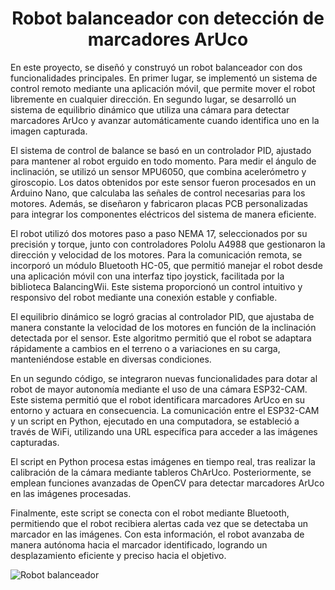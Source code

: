 <h1 align="center">Robot balanceador con detección de marcadores ArUco</h1>

<p>
En este proyecto, se diseñó y construyó un robot balanceador con dos funcionalidades principales. En primer lugar, se implementó un sistema de control remoto mediante una aplicación móvil, que permite mover el robot libremente en cualquier dirección. En segundo lugar, se desarrolló un sistema de equilibrio dinámico que utiliza una cámara para detectar marcadores ArUco y avanzar automáticamente cuando identifica uno en la imagen capturada.

El sistema de control de balance se basó en un controlador PID, ajustado para mantener al robot erguido en todo momento. Para medir el ángulo de inclinación, se utilizó un sensor MPU6050, que combina acelerómetro y giroscopio. Los datos obtenidos por este sensor fueron procesados en un Arduino Nano, que calculaba las señales de control necesarias para los motores. Además, se diseñaron y fabricaron placas PCB personalizadas para integrar los componentes eléctricos del sistema de manera eficiente.

El robot utilizó dos motores paso a paso NEMA 17, seleccionados por su precisión y torque, junto con controladores Pololu A4988 que gestionaron la dirección y velocidad de los motores. Para la comunicación remota, se incorporó un módulo Bluetooth HC-05, que permitió manejar el robot desde una aplicación móvil con una interfaz tipo joystick, facilitada por la biblioteca BalancingWii. Este sistema proporcionó un control intuitivo y responsivo del robot mediante una conexión estable y confiable.

El equilibrio dinámico se logró gracias al controlador PID, que ajustaba de manera constante la velocidad de los motores en función de la inclinación detectada por el sensor. Este algoritmo permitió que el robot se adaptara rápidamente a cambios en el terreno o a variaciones en su carga, manteniéndose estable en diversas condiciones.

En un segundo código, se integraron nuevas funcionalidades para dotar al robot de mayor autonomía mediante el uso de una cámara ESP32-CAM. Este sistema permitió que el robot identificara marcadores ArUco en su entorno y actuara en consecuencia. La comunicación entre el ESP32-CAM y un script en Python, ejecutado en una computadora, se estableció a través de WiFi, utilizando una URL específica para acceder a las imágenes capturadas.

El script en Python procesa estas imágenes en tiempo real, tras realizar la calibración de la cámara mediante tableros ChArUco. Posteriormente, se emplean funciones avanzadas de OpenCV para detectar marcadores ArUco en las imágenes procesadas.

Finalmente, este script se conecta con el robot mediante Bluetooth, permitiendo que el robot recibiera alertas cada vez que se detectaba un marcador en las imágenes. Con esta información, el robot avanzaba de manera autónoma hacia el marcador identificado, logrando un desplazamiento eficiente y preciso hacia el objetivo.
</p>

<img src="https://github.com/pedrotagliani/self-balancing-robot-with-marker-detection/blob/main/Images/Self-balancing%20robot.png" alt="Robot balanceador"/>
